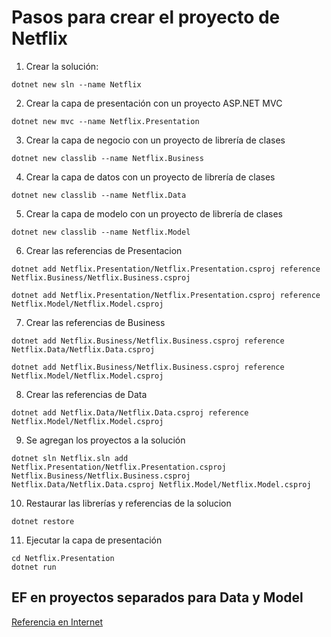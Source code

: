 # Pasos para crear el proyecto de Netflix

1. Crear la solución:
~~~
dotnet new sln --name Netflix
~~~

2. Crear la capa de presentación con un proyecto ASP.NET MVC
~~~
dotnet new mvc --name Netflix.Presentation
~~~

3. Crear la capa de negocio con un proyecto de librería de clases
~~~
dotnet new classlib --name Netflix.Business
~~~

4. Crear la capa de datos con un proyecto de librería de clases
~~~
dotnet new classlib --name Netflix.Data
~~~

5. Crear la capa de modelo con un proyecto de librería de clases
~~~
dotnet new classlib --name Netflix.Model
~~~

6. Crear las referencias de Presentacion
~~~
dotnet add Netflix.Presentation/Netflix.Presentation.csproj reference Netflix.Business/Netflix.Business.csproj

dotnet add Netflix.Presentation/Netflix.Presentation.csproj reference Netflix.Model/Netflix.Model.csproj
~~~

7. Crear las referencias de Business
~~~
dotnet add Netflix.Business/Netflix.Business.csproj reference Netflix.Data/Netflix.Data.csproj

dotnet add Netflix.Business/Netflix.Business.csproj reference Netflix.Model/Netflix.Model.csproj
~~~

8. Crear las referencias de Data
~~~
dotnet add Netflix.Data/Netflix.Data.csproj reference Netflix.Model/Netflix.Model.csproj
~~~

9. Se agregan los proyectos a la solución
~~~
dotnet sln Netflix.sln add Netflix.Presentation/Netflix.Presentation.csproj Netflix.Business/Netflix.Business.csproj Netflix.Data/Netflix.Data.csproj Netflix.Model/Netflix.Model.csproj
~~~

10. Restaurar las librerías y referencias de la solucion
~~~
dotnet restore
~~~

11. Ejecutar la capa de presentación
~~~
cd Netflix.Presentation
dotnet run
~~~

## EF en proyectos separados para Data y Model
[Referencia en Internet](https://garywoodfine.com/using-ef-core-in-a-separate-class-library-project/)

